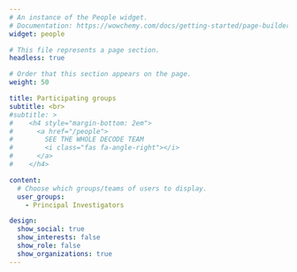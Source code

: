```yaml
---
# An instance of the People widget.
# Documentation: https://wowchemy.com/docs/getting-started/page-builder/
widget: people

# This file represents a page section.
headless: true

# Order that this section appears on the page.
weight: 50

title: Participating groups
subtitle: <br>
#subtitle: >
#    <h4 style="margin-bottom: 2em">
#      <a href="/people">
#        SEE THE WHOLE DECODE TEAM
#        <i class="fas fa-angle-right"></i>
#      </a>
#    </h4>

content:
  # Choose which groups/teams of users to display.
  user_groups:
    - Principal Investigators

design:
  show_social: true
  show_interests: false
  show_role: false
  show_organizations: true
---
```

